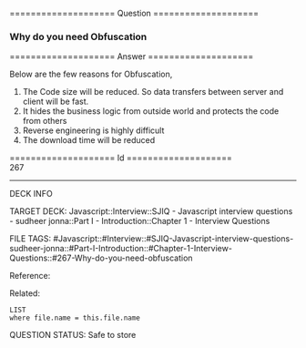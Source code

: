 ==================== Question ====================  

### Why do you need Obfuscation  

==================== Answer ====================  

Below are the few reasons for Obfuscation,

1. The Code size will be reduced. So data transfers between server and client
   will be fast.
2. It hides the business logic from outside world and protects the code from
   others
3. Reverse engineering is highly difficult
4. The download time will be reduced

==================== Id ====================  
267
<!--ID: 1707879866940-->

---

DECK INFO

TARGET DECK: Javascript::Interview::SJIQ - Javascript interview questions - sudheer jonna::Part I - Introduction::Chapter 1 - Interview Questions

FILE TAGS: #Javascript::#Interview::#SJIQ-Javascript-interview-questions-sudheer-jonna::#Part-I-Introduction::#Chapter-1-Interview-Questions::#267-Why-do-you-need-obfuscation

Reference:

Related:

```dataview
LIST
where file.name = this.file.name
```
QUESTION STATUS: Safe to store
